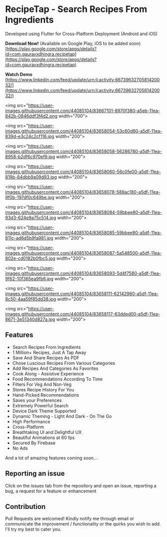 # RecipeTap - Search Recipes From Ingredients

Developed using Flutter for Cross-Platform Deployment (Android and iOS)

**Download Now!**	(Available on Google Play, iOS to be added soon)
[https://play.google.com/store/apps/details?id=com.gauravxdhingra.recipetap](https://play.google.com/store/apps/details?id=com.gauravxdhingra.recipetap)

**Watch Demo**
[https://www.linkedin.com/feed/update/urn:li:activity:6673963270581420032/](https://www.linkedin.com/feed/update/urn:li:activity:6673963270581420032/)


<img src="https://user-images.githubusercontent.com/44085104/83667101-8970f380-a5eb-11ea-842b-0846ddf3f4d2.png width="700">

<img src="https://user-images.githubusercontent.com/44085104/83658054-53c60d80-a5df-11ea-839d-e3c24c2cf116.jpg width="200">

<img src="https://user-images.githubusercontent.com/44085104/83658058-56286780-a5df-11ea-8958-b2df6c970ef9.jpg width="200">

<img src="https://user-images.githubusercontent.com/44085104/83658060-56c0fe00-a5df-11ea-819b-84dbb9a09d93.jpg width="200">

<img src="https://user-images.githubusercontent.com/44085104/83658078-588ac180-a5df-11ea-9f0b-197df0c649be.jpg width="200">

<img src="https://user-images.githubusercontent.com/44085104/83658084-59bbee80-a5df-11ea-93d3-624e9a75c514.jpg width="200">

<img src="https://user-images.githubusercontent.com/44085104/83658085-59bbee80-a5df-11ea-811c-ad6d5b9fa981.jpg width="200">

<img src="https://user-images.githubusercontent.com/44085104/83658087-5a548500-a5df-11ea-802e-cd0182b0fbc5.jpg width="200">

<img src="https://user-images.githubusercontent.com/44085104/83658093-5d4f7580-a5df-11ea-9f62-10f365ea9fb6.jpg width="200">

<img src="https://user-images.githubusercontent.com/44085104/83658111-62142980-a5df-11ea-8c50-4aa59f85dd38.jpg width="200">

<img src="https://user-images.githubusercontent.com/44085104/83658117-63dded00-a5df-11ea-8671-3e51340d827a.jpg width="200">


  ## Features
- Search Recipes From Ingredients  
- 1 Million+ Recipes, Just A Tap Away  
- Save And Share Recipes As PDF  
- Chose Luscious Recipes From Various Categories  
- Add Recipes And Categories As Favorites  
- Cook Along - Assistive Experience  
- Food Recommendations According To Time  
- Filters For Veg And Non-Veg  
- Stores Recipe History For You  
- Hand-Picked Recommendations  
- Saves your Preferences  
- Extremely Powerful Search  
- Device Dark Theme Supported  
- Dynamic Theming - Light And Dark - On The Go  
- High Performance  
- Cross-Platform  
- Breathtaking UI and Delightful UX  
- Beautiful Animations at 60 fps  
- Secured By Firebase  
- No Ads  
  
And a lot of amazing features coming soon...

## Reporting an issue

Click on the issues tab from the repository and open an issue, reporting a bug, a request for a feature or enhancement

## Contribution

Pull Requests are welcomed!
Kindly notify me through email or communicate the improvement / functionality or the quirks you wish to add. I'll try my best to cater you.

